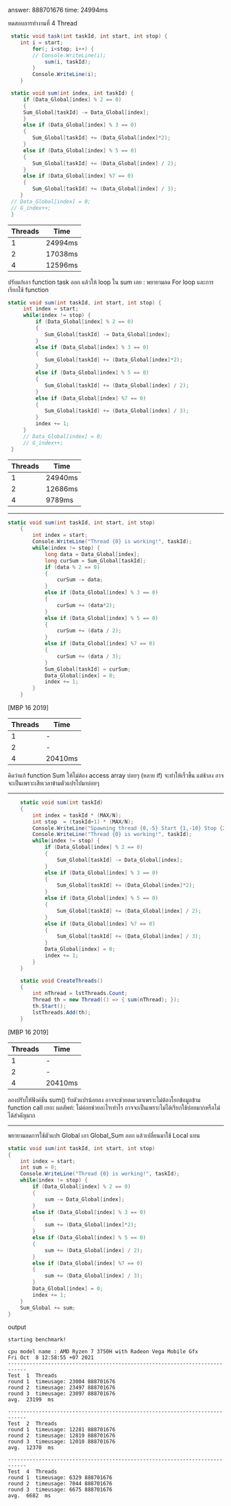 answer: 888701676
time: 24994ms

ทดสอบการทำงานที่ 4 Thread

```C#
 static void task(int taskId, int start, int stop) {
 	int i = start;
 		for(; i<stop; i++) {
 		// Console.WriteLine(i);
			sum(i, taskId);
 		}
 		Console.WriteLine(i);
 	}

 static void sum(int index, int taskId) {
	 if (Data_Global[index] % 2 == 0)
	 {
	 Sum_Global[taskId] -= Data_Global[index];
	 }
	 else if (Data_Global[index] % 3 == 0)
	 {
	 	Sum_Global[taskId] += (Data_Global[index]*2);
	 }
	 else if (Data_Global[index] % 5 == 0)
	 {
	 	Sum_Global[taskId] += (Data_Global[index] / 2);
	 }
	 else if (Data_Global[index] %7 == 0)
	 {
	 	Sum_Global[taskId] += (Data_Global[index] / 3);
 	}
 // Data_Global[index] = 0;
 // G_index++;
 }
```

| Threads | Time    |
| ------- | ------- |
| 1       | 24994ms |
| 2       | 17038ms |
| 4       | 12596ms |

ปรับแก้เอา function task ออก แล้วให้ loop ใน sum เลย
: พยายามลด For loop และการเรียกใช้ function

```c#
static void sum(int taskId, int start, int stop) {
	 int index = start;
	 while(index != stop) {
		 if (Data_Global[index] % 2 == 0)
		 {
			Sum_Global[taskId] -= Data_Global[index];
		 }
		 else if (Data_Global[index] % 3 == 0)
		 {
			Sum_Global[taskId] += (Data_Global[index]*2);
		 }
		 else if (Data_Global[index] % 5 == 0)
		 {
			Sum_Global[taskId] += (Data_Global[index] / 2);
		 }
		 else if (Data_Global[index] %7 == 0)
		 {
			Sum_Global[taskId] += (Data_Global[index] / 3);
		 }
		 index += 1;
	 }
	 // Data_Global[index] = 0;
	 // G_index++;
 }
```

| Threads | Time    |
| ------- | ------- |
| 1       | 24940ms |
| 2       | 12686ms |
| 4       | 9789ms  |

---

```c#
static void sum(int taskId, int start, int stop)
	{
		int index = start;
		Console.WriteLine("Thread {0} is working!", taskId);
		while(index != stop) {
			long data = Data_Global[index];
			long curSum = Sum_Global[taskId];
			if (data % 2 == 0)
			{
				curSum -= data;
			}
			else if (Data_Global[index] % 3 == 0)
			{
				curSum += (data*2);
			}
			else if (Data_Global[index] % 5 == 0)
			{
				curSum += (data / 2);
			}
			else if (Data_Global[index] %7 == 0)
			{
				curSum += (data / 3);
			}
			Sum_Global[taskId] = curSum;
			Data_Global[index] = 0;
			index += 1;
		}
	}
```

[MBP 16 2019]

| Threads | Time    |
| ------- | ------- |
| 1       | -       |
| 2       | -       |
| 4       | 20410ms |

คิดว่าแก้ function Sum ให้ไม่ต้อง access array บ่อยๆ (หลาย if) จะทำให้เร็วขึ้น
แต่ช้าลง อาจจะเป็นเพราะเสียเวลาข้ามตัวแปรไปมาบ่อยๆ

---

```c#
	static void sum(int taskId)
	{
		int index = taskId * (MAX/N);
		int stop  = (taskId+1) * (MAX/N);
		Console.WriteLine("Spawning thread {0,-5} Start {1,-10} Stop {2,-10}", taskId, index, stop);
		Console.WriteLine("Thread {0} is working!", taskId);
		while(index != stop) {
			if (Data_Global[index] % 2 == 0)
			{
				Sum_Global[taskId] -= Data_Global[index];
			}
			else if (Data_Global[index] % 3 == 0)
			{
				Sum_Global[taskId] += (Data_Global[index]*2);
			}
			else if (Data_Global[index] % 5 == 0)
			{
				Sum_Global[taskId] += (Data_Global[index] / 2);
			}
			else if (Data_Global[index] %7 == 0)
			{
				Sum_Global[taskId] += (Data_Global[index] / 3);
			}
			Data_Global[index] = 0;
			index += 1;
		}
	}

	static void CreateThreads()
	{
		int nThread = lstThreads.Count;
		Thread th = new Thread(() => { sum(nThread); });
		th.Start();
		lstThreads.Add(th);
	}
```

[MBP 16 2019]

| Threads | Time    |
| ------- | ------- |
| 1       | -       |
| 2       | -       |
| 4       | 20410ms |

ลองปรับให้ฟังค์ชัน sum() รับตัวแปรน้อยลง อาจจะช่วยลดเวลาเพราะไม่ต้องโยกข้อมูลข้าม function call เยอะ
ผลลัพท์: ไม่ค่อยช่วยอะไรเท่าไร อาจจะเป็นเพราะไม่ได้เรียกใช้บ่อยมากหรือไม่ได้สำคัญมาก

---

พยายามลดการใช้ตัวแปร Global
เอา Global_Sum ออก แล้วเปลี่ยนมาใช้ Local แทน

```c#
static void sum(int taskId, int start, int stop)
{
	int index = start;
	int sum = 0;
	Console.WriteLine("Thread {0} is working!", taskId);
	while(index != stop) {
		if (Data_Global[index] % 2 == 0)
		{
			sum -= Data_Global[index];
		}
		else if (Data_Global[index] % 3 == 0)
		{
			sum += (Data_Global[index]*2);
		}
		else if (Data_Global[index] % 5 == 0)
		{
			sum += (Data_Global[index] / 2);
		}
		else if (Data_Global[index] %7 == 0)
		{
			sum += (Data_Global[index] / 3);
		}
		Data_Global[index] = 0;
		index += 1;
	}
	Sum_Global += sum;
}
```

output

```
starting benchmark!

cpu model name : AMD Ryzen 7 3750H with Radeon Vega Mobile Gfx
Fri Oct  8 12:58:55 +07 2021
----------------------------------------------------------------------------
Test  1  Threads
round 1  timeusage: 23004 888701676
round 2  timeusage: 23497 888701676
round 3  timeusage: 23097 888701676
avg.  23199  ms

----------------------------------------------------------------------------
Test  2  Threads
round 1  timeusage: 12281 888701676
round 2  timeusage: 12819 888701676
round 3  timeusage: 12010 888701676
avg.  12370  ms

----------------------------------------------------------------------------
Test  4  Threads
round 1  timeusage: 6329 888701676
round 2  timeusage: 7044 888701676
round 3  timeusage: 6675 888701676
avg.  6682  ms
```
